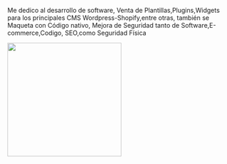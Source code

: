 
Me dedico al desarrollo de software, Venta de Plantillas,Plugins,Widgets para los principales CMS Wordpress-Shopify,entre otras, también se Maqueta con Código nativo, Mejora de Seguridad tanto de Software,E-commerce,Codigo, SEO,como Seguridad Física

<img src="https://cdn-icons-png.flaticon.com/512/5968/5968267.png " width="256" height="256" alt="" title="" class="img-small">
